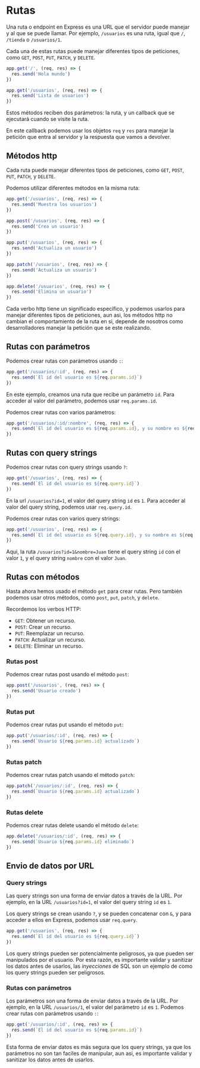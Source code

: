 # Rutas

Una ruta o endpoint en Express es una URL que el servidor puede manejar y al que se puede llamar. Por ejemplo, `/usuarios` es una ruta, igual que `/`, `/tienda` o `/usuarios/1`.

Cada una de estas rutas puede manejar diferentes tipos de peticiones, como `GET`, `POST`, `PUT`, `PATCH`, y `DELETE`.

```js
app.get('/', (req, res) => { 
  res.send('Hola mundo')
})

app.get('/usuarios', (req, res) => {
  res.send('Lista de usuarios')
})
```

Estos métodos reciben dos parámetros: la ruta, y un callback que se ejecutará cuando se visite la ruta.

En este callback podemos usar los objetos `req` y `res` para manejar la petición que entra al servidor y la respuesta que vamos a devolver.

## Métodos http

Cada ruta puede manejar diferentes tipos de peticiones, como `GET`, `POST`, `PUT`, `PATCH`, y `DELETE`.

Podemos utilizar diferentes métodos en la misma ruta:

```js
app.get('/usuarios', (req, res) => { 
  res.send('Muestra los usuarios')
})

app.post('/usuarios', (req, res) => {
  res.send('Crea un usuario')
})

app.put('/usuarios', (req, res) => {
  res.send('Actualiza un usuario')
})

app.patch('/usuarios', (req, res) => {
  res.send('Actualiza un usuario')
})

app.delete('/usuarios', (req, res) => {
  res.send('Elimina un usuario')
})
```

Cada verbo http tiene un significado específico, y podemos usarlos para manejar diferentes tipos de peticiones, aun asi, los métodos http no cambian el comportamiento de la ruta en si, depende de nosotros como desarrolladores manejar la petición que se este realizando.

## Rutas con parámetros

Podemos crear rutas con parámetros usando `:`:

```js
app.get('/usuarios/:id', (req, res) => {
  res.send(`El id del usuario es ${req.params.id}`)
})
```

En este ejemplo, creamos una ruta que recibe un parámetro `id`. Para acceder al valor del parámetro, podemos usar `req.params.id`.

Podemos crear rutas con varios parámetros:

```js
app.get('/usuarios/:id/:nombre', (req, res) => {
  res.send(`El id del usuario es ${req.params.id}, y su nombre es ${req.params.nombre}`)
})
```

## Rutas con query strings

Podemos crear rutas con query strings usando `?`:

```js
app.get('/usuarios', (req, res) => {
  res.send(`El id del usuario es ${req.query.id}`)
})
```

En la url `/usuarios?id=1`, el valor del query string `id` es `1`. Para acceder al valor del query string, podemos usar `req.query.id`.

Podemos crear rutas con varios query strings:

```js
app.get('/usuarios', (req, res) => {
  res.send(`El id del usuario es ${req.query.id}, y su nombre es ${req.query.nombre}`)
})
```

Aqui, la ruta `/usuarios?id=1&nombre=Juan` tiene el query string `id` con el valor `1`, y el query string `nombre` con el valor `Juan`.

## Rutas con métodos

Hasta ahora hemos usado el método `get` para crear rutas. Pero también podemos usar otros métodos, como `post`, `put`, `patch`, y `delete`.

Recordemos los verbos HTTP:

- `GET`: Obtener un recurso.
- `POST`: Crear un recurso.
- `PUT`: Reemplazar un recurso.
- `PATCH`: Actualizar un recurso.
- `DELETE`: Eliminar un recurso.

### Rutas post

Podemos crear rutas post usando el método `post`:

```js
app.post('/usuarios', (req, res) => {
  res.send('Usuario creado')
})
```

### Rutas put

Podemos crear rutas put usando el método `put`:

```js
app.put('/usuarios/:id', (req, res) => {
  res.send(`Usuario ${req.params.id} actualizado`)
})
```

### Rutas patch

Podemos crear rutas patch usando el método `patch`:

```js
app.patch('/usuarios/:id', (req, res) => {
  res.send(`Usuario ${req.params.id} actualizado`)
})
```

### Rutas delete

Podemos crear rutas delete usando el método `delete`:

```js
app.delete('/usuarios/:id', (req, res) => {
  res.send(`Usuario ${req.params.id} eliminado`)
})
```
## Envio de datos por URL

### Query strings

Las query strings son una forma de enviar datos a través de la URL. Por ejemplo, en la URL `/usuarios?id=1`, el valor del query string `id` es `1`.

Los query strings se crean usando `?`, y se pueden concatenar con `&`, y para acceder a ellos en Express, podemos usar `req.query`.


```js
app.get('/usuarios', (req, res) => {
  res.send(`El id del usuario es ${req.query.id}`)
})
```
Los query strings pueden ser potencialmente peligrosos, ya que pueden ser manipulados por el usuario. Por esta razón, es importante validar y sanitizar los datos antes de usarlos, las *inyecciones* de SQL son un ejemplo de como los query strings pueden ser peligrosos.

### Rutas con parámetros

Los parámetros son una forma de enviar datos a través de la URL. Por ejemplo, en la URL `/usuarios/1`, el valor del parámetro `id` es `1`.
Podemos crear rutas con parámetros usando `:`:

```js
app.get('/usuarios/:id', (req, res) => {
  res.send(`El id del usuario es ${req.params.id}`)
})
```
Esta forma de enviar datos es más segura que los query strings, ya que los parámetros no son tan faciles de manipular, aun asi, es importante validar y sanitizar los datos antes de usarlos.
